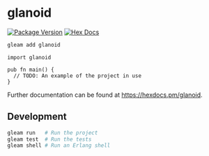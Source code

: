 # glanoid

[![Package Version](https://img.shields.io/hexpm/v/glanoid)](https://hex.pm/packages/glanoid)
[![Hex Docs](https://img.shields.io/badge/hex-docs-ffaff3)](https://hexdocs.pm/glanoid/)

```sh
gleam add glanoid
```
```gleam
import glanoid

pub fn main() {
  // TODO: An example of the project in use
}
```

Further documentation can be found at <https://hexdocs.pm/glanoid>.

## Development

```sh
gleam run   # Run the project
gleam test  # Run the tests
gleam shell # Run an Erlang shell
```
